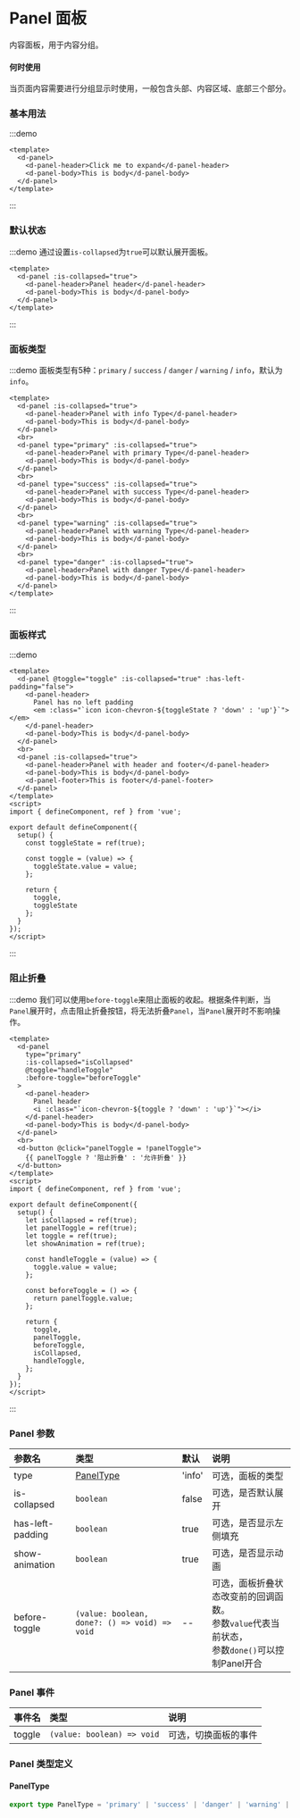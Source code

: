 # Panel 面板

内容面板，用于内容分组。

#### 何时使用

当页面内容需要进行分组显示时使用，一般包含头部、内容区域、底部三个部分。

### 基本用法

:::demo

```vue
<template>
  <d-panel>
    <d-panel-header>Click me to expand</d-panel-header>
    <d-panel-body>This is body</d-panel-body>
  </d-panel>
</template>
```

:::

### 默认状态

:::demo 通过设置`is-collapsed`为`true`可以默认展开面板。

```vue
<template>
  <d-panel :is-collapsed="true">
    <d-panel-header>Panel header</d-panel-header>
    <d-panel-body>This is body</d-panel-body>
  </d-panel>
</template>
```

:::

### 面板类型

:::demo 面板类型有5种：`primary` / `success` / `danger` / `warning` / `info`，默认为`info`。

```vue
<template>
  <d-panel :is-collapsed="true">
    <d-panel-header>Panel with info Type</d-panel-header>
    <d-panel-body>This is body</d-panel-body>
  </d-panel>
  <br>
  <d-panel type="primary" :is-collapsed="true">
    <d-panel-header>Panel with primary Type</d-panel-header>
    <d-panel-body>This is body</d-panel-body>
  </d-panel>
  <br>
  <d-panel type="success" :is-collapsed="true">
    <d-panel-header>Panel with success Type</d-panel-header>
    <d-panel-body>This is body</d-panel-body>
  </d-panel>
  <br>
  <d-panel type="warning" :is-collapsed="true">
    <d-panel-header>Panel with warning Type</d-panel-header>
    <d-panel-body>This is body</d-panel-body>
  </d-panel>
  <br>
  <d-panel type="danger" :is-collapsed="true">
    <d-panel-header>Panel with danger Type</d-panel-header>
    <d-panel-body>This is body</d-panel-body>
  </d-panel>
</template>
```

:::

### 面板样式

:::demo

```vue
<template>
  <d-panel @toggle="toggle" :is-collapsed="true" :has-left-padding="false">
    <d-panel-header>
      Panel has no left padding
      <em :class="`icon icon-chevron-${toggleState ? 'down' : 'up'}`"></em>
    </d-panel-header>
    <d-panel-body>This is body</d-panel-body>
  </d-panel>
  <br>
  <d-panel :is-collapsed="true">
    <d-panel-header>Panel with header and footer</d-panel-header>
    <d-panel-body>This is body</d-panel-body>
    <d-panel-footer>This is footer</d-panel-footer>
  </d-panel>
</template>
<script>
import { defineComponent, ref } from 'vue';

export default defineComponent({
  setup() {
    const toggleState = ref(true);

    const toggle = (value) => {
      toggleState.value = value;
    };

    return {
      toggle,
      toggleState
    };
  }
});
</script>
```

:::

### 阻止折叠

:::demo 我们可以使用`before-toggle`来阻止面板的收起。根据条件判断，当`Panel`展开时，点击阻止折叠按钮，将无法折叠`Panel`，当`Panel`展开时不影响操作。

```vue
<template>
  <d-panel
    type="primary"
    :is-collapsed="isCollapsed"
    @toggle="handleToggle"
    :before-toggle="beforeToggle"
  >
    <d-panel-header>
      Panel header
      <i :class="`icon-chevron-${toggle ? 'down' : 'up'}`"></i>
    </d-panel-header>
    <d-panel-body>This is body</d-panel-body>
  </d-panel>
  <br>
  <d-button @click="panelToggle = !panelToggle">
    {{ panelToggle ? '阻止折叠' : '允许折叠' }}
  </d-button>
</template>
<script>
import { defineComponent, ref } from 'vue';

export default defineComponent({
  setup() {
    let isCollapsed = ref(true);
    let panelToggle = ref(true);
    let toggle = ref(true);
    let showAnimation = ref(true);

    const handleToggle = (value) => {
      toggle.value = value;
    };
    
    const beforeToggle = () => {
      return panelToggle.value;
    };

    return {
      toggle,
      panelToggle,
      beforeToggle,
      isCollapsed,
      handleToggle,
    };
  }
});
</script>
```
:::

### Panel 参数

| 参数名           | 类型                                          | 默认   | 说明                                                                                               |
| :--------------- | :-------------------------------------------- | :----- | :------------------------------------------------------------------------------------------------- |
| type             | [PanelType](#paneltype)                       | 'info' | 可选，面板的类型                                                                                   |
| is-collapsed     | `boolean`                                     | false  | 可选，是否默认展开                                                                                 |
| has-left-padding | `boolean`                                     | true   | 可选，是否显示左侧填充                                                                             |
| show-animation   | `boolean`                                     | true   | 可选，是否显示动画                                                                                 |
| before-toggle    | `(value: boolean, done?: () => void) => void` | --     | 可选，面板折叠状态改变前的回调函数。<br>参数`value`代表当前状态，<br>参数`done()`可以控制Panel开合 |

### Panel 事件

| 事件名 | 类型                       | 说明                 |
| :----- | :------------------------- | :------------------- |
| toggle | `(value: boolean) => void` | 可选，切换面板的事件 |

### Panel 类型定义

#### PanelType

```ts
export type PanelType = 'primary' | 'success' | 'danger' | 'warning' | 'info';
```
